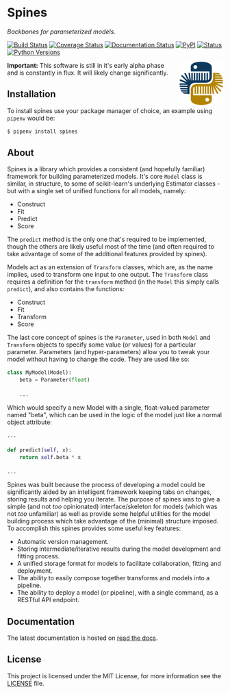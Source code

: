 # Spines

*Backbones for parameterized models.*

[![Build Status](https://travis-ci.org/douglasdaly/spines.svg?branch=master)](https://travis-ci.org/douglasdaly/spines)
[![Coverage Status](https://coveralls.io/repos/github/douglasdaly/spines/badge.svg)](https://coveralls.io/github/douglasdaly/spines)
[![Documentation Status](https://readthedocs.org/projects/spines/badge/?version=latest)](https://spines.readthedocs.io/en/latest/?badge=latest)
[![PyPI](https://img.shields.io/pypi/v/spines.svg)](https://pypi.org/project/spines/)
[![Status](https://img.shields.io/pypi/status/spines.svg)](https://pypi.org/project/spines/)
[![Python Versions](https://img.shields.io/pypi/pyversions/spines.svg)](https://pypi.org/project/spines/)

<img width="20%" align="right" src="https://github.com/douglasdaly/spines/raw/master/docs/_static/images/spines_logo_256.png" alt="Spines Logo" style="margin-left: 10px;">

**Important:** This software is still in it's early alpha phase and is 
constantly in flux.  It will likely change significantly.


## Installation

To install spines use your package manager of choice, an example using 
`pipenv` would be:

```bash
$ pipenv install spines
```


## About

Spines is a library which provides a consistent (and hopefully familiar)
framework for building parameterized models.  It's core `Model` class
is similar, in structure, to some of scikit-learn's underlying Estimator
classes - but with a single set of unified functions for all models,
namely:

- Construct
- Fit
- Predict
- Score

The `predict` method is the only one that's required to be
implemented, though the others are likely useful most of the time (and
often required to take advantage of some of the additional features
provided by spines).

Models act as an extension of `Transform` classes, which are, as
the name implies, used to transform one input to one output.  The
`Transform` class requires a definition for the `transform`
method (in the `Model` this simply calls `predict`), and also
contains the functions:

- Construct
- Fit
- Transform
- Score

The last core concept of spines is the `Parameter`, used in both
`Model` and `Transform` objects to specify some value (or
values) for a particular parameter.  Parameters (and hyper-parameters)
allow you to tweak your model without having to change the code.  They
are used like so:

```python
class MyModel(Model):
    beta = Parameter(float)

    ...
```

Which would specify a new Model with a single, float-valued parameter
named "beta", which can be used in the logic of the model just like
a normal object attribute:

```python
...

def predict(self, x):
    return self.beta * x

...
```

Spines was built because the process of developing a model could be
significantly aided by an intelligent framework keeping tabs on changes,
storing results and helping you iterate. The purpose of spines was to
give a simple (and not *too* opinionated) interface/skeleton for models
(which was not *too* unfamiliar) as well as provide some helpful
utilities for the model building process which take advantage of the
(minimal) structure imposed.  To accomplish this spines provides some
useful key features:

- Automatic version management.
- Storing intermediate/iterative results during the model development
  and fitting process.
- A unified storage format for models to facilitate collaboration,
  fitting and deployment.
- The ability to easily compose together transforms and models into a
  pipeline.
- The ability to deploy a model (or pipeline), with a single command, as
  a RESTful API endpoint.


## Documentation

The latest documentation is hosted on 
[read the docs](https://spines.readthedocs.io/ "Spines ReadTheDocs").


## License

This project is licensed under the MIT License, for more information see 
the [LICENSE](https://github.com/douglasdaly/spines/blob/master/LICENSE) 
file.
